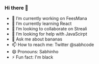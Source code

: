 ### Hi there 👋



- 🔭 I’m currently working on FeesMana
- 🌱 I’m currently learning React
- 👯 I’m looking to collaborate on Streali
- 🤔 I’m looking for help with JavaScirpt
- 💬 Ask me about bananas
- 📫 How to reach me: Twitter @sabhcode
- 😄 Pronouns: Sabhinho
- ⚡ Fun fact: I'm black

